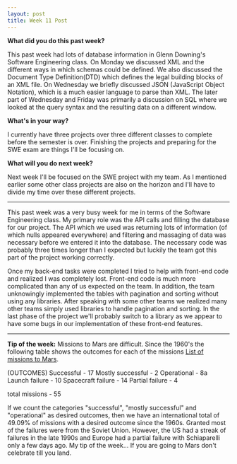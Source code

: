 ```yaml
---
layout: post
title: Week 11 Post
---
```







**What did you do this past week?**

This past week had lots of database information in Glenn Downing's Software Engineering class. On Monday we discussed XML and the different ways in which schemas could be defined. We also discussed the Document Type Definition(DTD) which defines the legal building blocks of an XML file. On Wednesday we briefly discussed JSON (JavaScript Object Notation), which is a much easier language to parse than XML. The later part of Wednesday and Friday was primarily a discussion on SQL where we looked at the query syntax and the resulting data on a different window. 

**What's in your way?**

I currently have three projects over three different classes to complete before the semester is over. Finishing the projects and preparing for the SWE exam are things I'll be focusing on. 

**What will you do next week?**

Next week I'll be focused on the SWE project with my team. As I mentioned earlier some other class projects are also on the horizon and I'll have to divide my time over these different projects. 

***

This past week was a very busy week for me in terms of the Software Engineering class. My primary role was the API calls and filling the database for our project. The API which we used was returning lots of information (of which nulls appeared everywhere) and filtering and massaging of data was necessary before we entered it into the database. The necessary code was probably three times longer than I expected but luckily the team got this part of the project working correctly.

Once my back-end tasks were completed I tried to help with front-end code and realized I was completely lost. Front-end code is much more complicated than any of us expected on the team. In addition, the team unknowingly implemented the tables with pagination and sorting without using any libraries. After speaking with some other teams we realized many other teams simply used libraries to handle pagination and sorting. In the last phase of the project we'll probably switch to a library as we appear to have some bugs in our implementation of these front-end features. 

***

**Tip of the week:**
Missions to Mars are difficult. Since the 1960's the following table shows the outcomes for each of the missions [List of missions to Mars](https://en.wikipedia.org/wiki/List_of_missions_to_Mars).

(OUTCOMES)
Successful - 17
Mostly successful - 2
Operational - 8a
Launch failure - 10
Spacecraft failure - 14
Partial failure - 4

total missions - 55


If we count the categories "successful", "mostly successful" and "operational" as desired outcomes, then we have an international total of 49.09% of missions with a desired outcome since the 1960s. Granted most of the failures were from the Soviet Union. However, the US had a streak of failures in the late 1990s and Europe had a partial failure with Schiaparelli only a few days ago. My tip of the week... If you are going to Mars don't celebrate till you land. 

